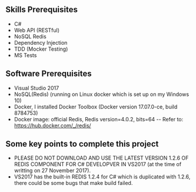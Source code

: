 ## Skills Prerequisites
- C#
- Web API (RESTful)
- NoSQL Redis
- Dependency Injection
- TDD (Mocker Testing)
- MS Tests


## Software Prerequisites
- Visual Studio 2017
- NoSQL(Redis) (running on Linux docker which is set up on my Windows 10)
- Docker, I installed Docker Toolbox (Docker version 17.07.0-ce, build 8784753)
- Docker image: official Redis, Redis version=4.0.2, bits=64
  -- Refer to: https://hub.docker.com/_/redis/


## Some key points to complete this project
- PLEASE DO NOT DOWNLOAD AND USE THE LATEST VERSION 1.2.6 OF REDIS COMPONENT FOR C# DEVELOPVER IN VS2017 (at the time of writting on 27 November 2017).
- VS2017 has the built-in REDIS 1.2.4 for C# which is duplicated with 1.2.6, there could be some bugs that make build failed.
